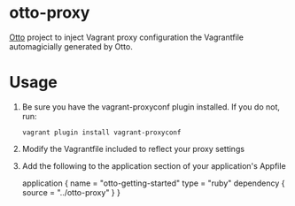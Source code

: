 # otto-proxy
[Otto](https://ottoproject.io) project to inject Vagrant proxy configuration  the Vagrantfile automagicially generated by Otto.

# Usage

1. Be sure you have the vagrant-proxyconf plugin installed.  If you do not, run:
   
    `vagrant plugin install vagrant-proxyconf`
   
2. Modify the Vagrantfile included to reflect your proxy settings

3. Add the following to the application section of your application's Appfile

	application {
		name = "otto-getting-started"
		type = "ruby"
		dependency {
  			source = "../otto-proxy"
		}
	}